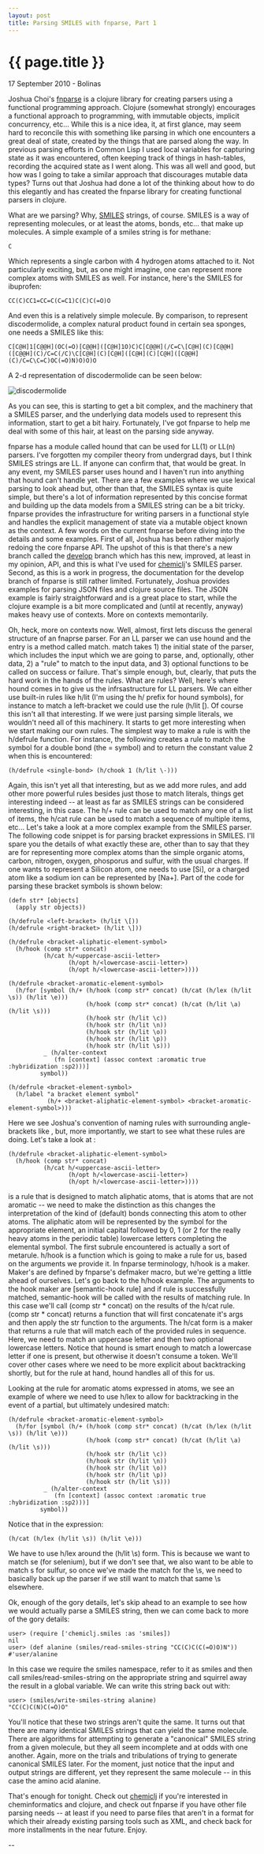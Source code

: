 ```yaml
---
layout: post
title: Parsing SMILES with fnparse, Part 1
---
```


{{ page.title }}
================

<p class="meta">17 September 2010 - Bolinas</p>

Joshua Choi's [fnparse](http://github.com/joshua-choi/fnparse) is a
clojure library for creating parsers using a functional programming
approach. Clojure (somewhat strongly) encourages a functional approach
to programming, with immutable objects, implicit concurrency,
etc... While this is a nice idea, it, at first glance, may seem hard
to reconcile this with something like parsing in which one encounters
a great deal of state, created by the things that are parsed along the
way. In previous parsing efforts in Common Lisp I used local variables
for capturing state as it was encountered, often keeping track of
things in hash-tables, recording the acquired state as I went
along. This was all well and good, but how was I going to take a
similar approach that discourages mutable data types? Turns out that
Joshua had done a lot of the thinking about how to do this elegantly
and has created the fnparse library for creating functional parsers in
clojure.

What are we parsing? Why,
[SMILES](http://www.daylight.com/dayhtml/doc/theory/theory.smiles.html)
strings, of course. SMILES is a way of representing molecules, or at
least the atoms, bonds, etc... that make up molecules. A simple
example of a smiles string is for methane:

    C

Which represents a single carbon with 4 hydrogen atoms attached to
it. Not particularly exciting, but, as one might imagine, one can
represent more complex atoms with SMILES as well. For instance, here's
the SMILES for ibuprofen:

    CC(C)CC1=CC=C(C=C1)C(C)C(=O)O

And even this is a relatively simple molecule. By comparison, to
represent discodermolide, a complex natural product found in certain
sea sponges, one needs a SMILES like this:

    C[C@H]1[C@@H](OC(=O)[C@@H]([C@H]1O)C)C[C@@H](/C=C\[C@H](C)[C@@H]([C@@H](C)/C=C(/C)\C[C@H](C)[C@H]([C@H](C)[C@H]([C@@H](C)/C=C\C=C)OC(=O)N)O)O)O 

A 2-d representation of discodermolide can be seen below:

![discodermolide](http://pubchem.ncbi.nlm.nih.gov/image/imgsrv.fcgi?t=l&cid=643668)

As you can see, this is starting to get a bit complex, and the
machinery that a SMILES parser, and the underlying data models used to
represent this information, start to get a bit hairy. Fortunately,
I've got fnparse to help me deal with some of this hair, at least on
the parsing side anyway.

fnparse has a module called hound that can be used for LL(1) or LL(n)
parsers. I've forgotten my compiler theory from undergrad days, but I
think SMILES strings are LL. If anyone can confirm that, that would be
great. In any event, my SMILES parser uses hound and I haven't run
into anything that hound can't handle yet. There are a few examples
where we use lexical parsing to look ahead but, other than that, the
SMILES syntax is quite simple, but there's a lot of information
represented by this concise format and building up the data models
from a SMILES string can be a bit tricky. fnparse provides the
infrastructure for writing parsers in a functional style and handles
the explicit management of state via a mutable object known as the
context. A few words on the current fnparse before diving into the
details and some examples. First of all, Joshua has been rather
majorly redoing the core fnparse API. The upshot of this is that
there's a new branch called the
[develop](http://github.com/joshua-choi/fnparse/tree/develop/src)
branch which has this new, improved, at least in my opinion, API, and
this is what I've used for
[chemiclj](http://github.com/slyrus/chemiclj)'s SMILES parser. Second,
as this is a work in progress, the documentation for the develop
branch of fnparse is still rather limited. Fortunately, Joshua
provides examples for parsing JSON files and clojure source files. The
JSON example is fairly straightforward and is a great place to start,
while the clojure example is a bit more complicated and (until at
recently, anyway) makes heavy use of contexts. More on contexts
memontarily.

Oh, heck, more on contexts now. Well, almost, first lets discuss the
general structure of an fnaprse parser. For an LL parser we can use
hound and the entry is a method called match. match takes 1) the
initial state of the parser, which includes the input which we are
going to parse, and, optionally, other data, 2) a "rule" to match to
the input data, and 3) optional functions to be called on success or
failure. That's simple enough, but, clearly, that puts the hard work
in the hands of the rules. What are rules? Well, here's where hound
comes in to give us the infrsastructure for LL parsers. We can either
use built-in rules like h/lit (I'm using the h/ prefix for hound
symbols), for instance to match a left-bracket we could use the rule
(h/lit \[). Of course this isn't all that interesting. If we were just
parsing simple literals, we wouldn't need all of this machinery. It
starts to get more interesting when we start making our own rules. The
simplest way to make a rule is with the h/defrule function. For
instance, the following creates a rule to match the symbol for a
double bond (the = symbol) and to return the constant value 2 when
this is encountered:

    (h/defrule <single-bond> (h/chook 1 (h/lit \-)))

Again, this isn't yet all that interesting, but as we add more rules,
and add other more powerful rules besides just those to match
literals, things get interesting indeed -- at least as far as SMILES
strings can be considered interesting, in this case. The h/+ rule can
be used to match any one of a list of items, the h/cat rule can be
used to match a sequence of multiple items, etc... Let's take a look
at a more complex example from the SMILES parser. The following code
snippet is for parsing bracket expressions in SMILES. I'll spare you
the details of what exactly these are, other than to say that they are
for representing more complex atoms than the simple organic atoms,
carbon, nitrogen, oxygen, phosporus and sulfur, with the usual
charges. If one wants to represent a Silicon atom, one needs to use
[Si], or a charged atom like a sodium ion can be represented by
[Na+]. Part of the code for parsing these bracket symbols is shown
below:

    (defn str* [objects]
      (apply str objects))

    (h/defrule <left-bracket> (h/lit \[))
    (h/defrule <right-bracket> (h/lit \]))

    (h/defrule <bracket-aliphatic-element-symbol>
      (h/hook (comp str* concat)
              (h/cat h/<uppercase-ascii-letter>
                     (h/opt h/<lowercase-ascii-letter>)
                     (h/opt h/<lowercase-ascii-letter>))))

    (h/defrule <bracket-aromatic-element-symbol>
      (h/for [symbol (h/+ (h/hook (comp str* concat) (h/cat (h/lex (h/lit \s)) (h/lit \e)))
                          (h/hook (comp str* concat) (h/cat (h/lit \a) (h/lit \s)))
                          (h/hook str (h/lit \c))
                          (h/hook str (h/lit \n))
                          (h/hook str (h/lit \o))
                          (h/hook str (h/lit \p))
                          (h/hook str (h/lit \s)))
              _ (h/alter-context
                 (fn [context] (assoc context :aromatic true :hybridization :sp2)))]
             symbol))

    (h/defrule <bracket-element-symbol>
      (h/label "a bracket element symbol"
               (h/+ <bracket-aliphatic-element-symbol> <bracket-aromatic-element-symbol>)))

Here we see Joshua's convention of naming rules with surrounding
angle-brackets like <bracket-element-symbol>, but, more
importantly, we start to see what these rules are doing. Let's
take a look at <bracket-aliphatic-element-symbol>:

    (h/defrule <bracket-aliphatic-element-symbol>
      (h/hook (comp str* concat)
              (h/cat h/<uppercase-ascii-letter>
                     (h/opt h/<lowercase-ascii-letter>)
                     (h/opt h/<lowercase-ascii-letter>))))

<bracket-aliphatic-element-symbol> is a rule that is designed to match
aliphatic atoms, that is atoms that are not aromatic -- we need to
make the distinction as this changes the interpretation of the kind of
(default) bonds connecting this atom to other atoms. The aliphatic
atom will be represented by the symbol for the appropriate element, an
initial capital followed by 0, 1 (or 2 for the really heavy atoms in
the periodic table) lowercase letters completing the elemental
symbol. The first subrule encountered is actually a sort of
metarule. h/hook is a function which is going to make a rule for us,
based on the arguments we provide it. In fnparse terminology, h/hook
is a maker. Maker's are defined by fnparse's defmaker macro, but we're
getting a little ahead of ourselves. Let's go back to the h/hook
example. The arguments to the hook maker are [semantic-hook rule] and
if rule is successfully matched, semantic-hook will be called with the
results of matching rule. In this case we'll call (comp str *  concat)
on the results of the h/cat rule. (comp str *  concat) returns a
function that will first concatenate it's args and then apply the str
function to the arguments. The h/cat form is a maker that returns a
rule that will match each of the provided rules in sequence. Here, we
need to match an uppercase letter and then two optional lowercase
letters. Notice that hound is smart enough to match a lowercase letter
if one is present, but otherwise it doesn't consume a token. We'll
cover other cases where we need to be more explicit about backtracking
shortly, but for the rule at hand, hound handles all of this for us.

Looking at the rule for aromatic atoms expressed in atoms, we see an
example of where we need to use h/lex to allow for backtracking in the
event of a partial, but ultimately undesired match:

    (h/defrule <bracket-aromatic-element-symbol>
      (h/for [symbol (h/+ (h/hook (comp str* concat) (h/cat (h/lex (h/lit \s)) (h/lit \e)))
                          (h/hook (comp str* concat) (h/cat (h/lit \a) (h/lit \s)))
                          (h/hook str (h/lit \c))
                          (h/hook str (h/lit \n))
                          (h/hook str (h/lit \o))
                          (h/hook str (h/lit \p))
                          (h/hook str (h/lit \s)))
              _ (h/alter-context
                 (fn [context] (assoc context :aromatic true :hybridization :sp2)))]
             symbol))


Notice that in the expression:
    
    (h/cat (h/lex (h/lit \s)) (h/lit \e)))

We have to use h/lex around the (h/lit \s) form. This is because we
want to match se (for selenium), but if we don't see that, we also
want to be able to match s for sulfur, so once we've made the match
for the \s, we need to basically back up the parser if we still want
to match that same \s elsewhere.

Ok, enough of the gory details, let's skip ahead to an example to see
how we would actually parse a SMILES string, then we can come back to
more of the gory details:

    user> (require ['chemiclj.smiles :as 'smiles])
    nil
    user> (def alanine (smiles/read-smiles-string "CC(C)C(C(=O)O)N"))
    #'user/alanine

In this case we require the smiles namespace, refer to it as smiles
and then call smiles/read-smiles-string on the appropriate string and
squirrel away the result in a global variable. We can write this
string back out with:

    user> (smiles/write-smiles-string alanine)
    "CC(C)C(N)C(=O)O"

You'll notice that these two strings aren't quite the same. It turns
out that there are many identical SMILES strings that can yield the
same molecule. There are algorithms for attempting to generate a
"canonical" SMILES string from a given molecule, but they all seem
incomplete and at odds with one another. Again, more on the trials and
tribulations of trying to generate canonical SMILES later. For the
moment, just notice that the input and output strings are different,
yet they represent the same molecule -- in this case the amino acid
alanine.

That's enough for tonight. Check out
[chemiclj](http://github.com/slyrus/chemiclj) if you're interested in
cheminformatics and clojure, and check out fnparse if you have other
file parsing needs -- at least if you need to parse files that aren't
in a format for which their already existing parsing tools such as
XML, and check back for more installments in the near future. Enjoy.

--


